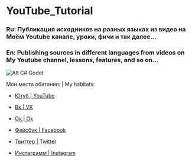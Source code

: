 # YouTube_Tutorial
### Ru: Публикация исходников на разных языках из видео на Моём Youtube канале, уроки, фичи и так далее... 
### En: Publishing sources in different languages from videos on My Youtube channel, lessons, features, and so on...


![Alt C# Godot](https://lh3.googleusercontent.com/zMfu9CBkyRhKVhGxsfh48fs7ku5nhJgA0UyB_T9rWJCztxsKUgedfVe1xoIeR-usxQwFDBdsq5tj7Gtvsz7HR221s-EsprglaPBy5kiWAJc1wJ43Y17TnI_qaUMYJwg02TzQ2VbkbKhOvWQ6xyDYU1me8kRZAh_1d_VdEXnjopLzoE85Crtp114Ppfg0BKx-6BzDmFFFv7teyrh8mxkYDDzBUTHjI5p8HQwj1cX5yyhxGuo53lllsQHr2hag-5zt_u07cNJurIg3X0C1K9Fl4bidEznfkDLm5w0fpca-M97dhBrvtiOCoXiWw3gyrGNPD4w2XAL3jhiqiQNXzyeN0sZtbyQ1M7bC4a2YSsN7jh66bGsP9r6aLd1MwdGzC_gGZdgWPKEH-IixPCHXBPHUoKg_QJvdk4JL3MgpRvMpyL77wf09aaS8ehYtJp1Hf3PhhU6I-Sq4a9FTqYK5NXtdiwcl15UIe_TQRxrEduBMcwKJ7dJsHWv40-Vcdex9KTtS4NscxpJb5OyihioXQVacTr6fGNQJp0JY-vzzUGpuXX4sJ3jIF3reww1Z71xkA1iAcnDGIAOTDGnPjbMm32Aad0nxODH-AaZ4PXN0rGBgMJxUvCpIOurDJTrsEqRlxzxSlsyHAFysdyv4NucA-KAmpEbGSVy_cObBCebT4wYXNnr9MJTKiGTZ4BzqpBtoocGAtc5yxQ=w1325-h668-ft "1")



Мои места обитания: | My habitats: 
* [Ютуб | YouTube](https://www.youtube.com/channel/UCkJViaw0-xsDvbTQRTu4OMA)

* [Вк | VK](https://vk.com/drakon.hackers)

* [Ок | Ok](https://ok.ru/varion.drakon)

* [Фейсбук | Facebook](https://facebook.com/varion.drakon)

* [Твиттер | Twitter](https://twitter.com/VrDrakon)

* [Инстаграмм | Instagram](https://www.instagram.com/varion.drakon)
